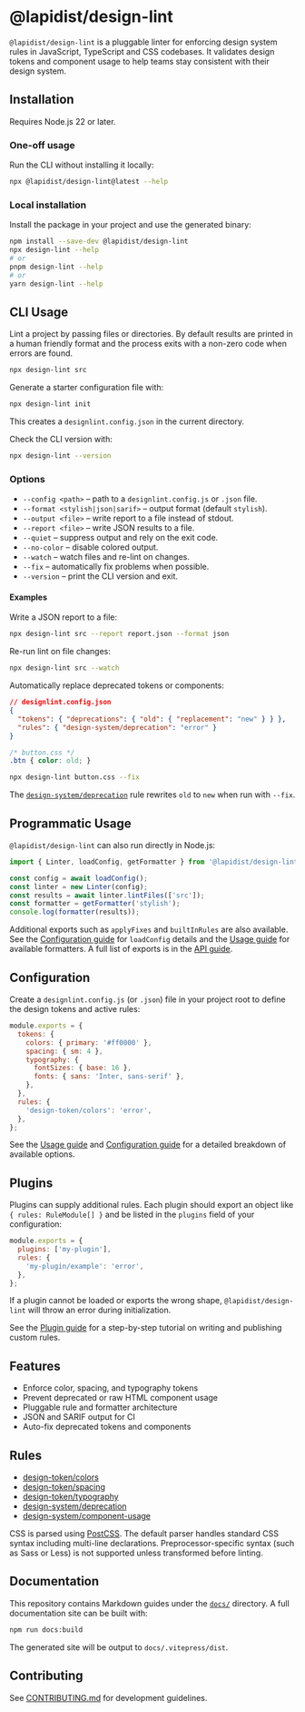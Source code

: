 # @lapidist/design-lint

`@lapidist/design-lint` is a pluggable linter for enforcing design system rules in
JavaScript, TypeScript and CSS codebases. It validates design tokens and
component usage to help teams stay consistent with their design system.

## Installation

Requires Node.js 22 or later.

### One-off usage

Run the CLI without installing it locally:

```bash
npx @lapidist/design-lint@latest --help
```

### Local installation

Install the package in your project and use the generated binary:

```bash
npm install --save-dev @lapidist/design-lint
npx design-lint --help
# or
pnpm design-lint --help
# or
yarn design-lint --help
```

## CLI Usage

Lint a project by passing files or directories. By default results are printed
in a human friendly format and the process exits with a non-zero code when
errors are found.

```bash
npx design-lint src
```

Generate a starter configuration file with:

```bash
npx design-lint init
```

This creates a `designlint.config.json` in the current directory.

Check the CLI version with:

```bash
npx design-lint --version
```

### Options

- `--config <path>` – path to a `designlint.config.js` or `.json` file.
- `--format <stylish|json|sarif>` – output format (default `stylish`).
- `--output <file>` – write report to a file instead of stdout.
- `--report <file>` – write JSON results to a file.
- `--quiet` – suppress output and rely on the exit code.
- `--no-color` – disable colored output.
- `--watch` – watch files and re-lint on changes.
- `--fix` – automatically fix problems when possible.
- `--version` – print the CLI version and exit.

#### Examples

Write a JSON report to a file:

```bash
npx design-lint src --report report.json --format json
```

Re-run lint on file changes:

```bash
npx design-lint src --watch
```

Automatically replace deprecated tokens or components:

```json
// designlint.config.json
{
  "tokens": { "deprecations": { "old": { "replacement": "new" } } },
  "rules": { "design-system/deprecation": "error" }
}
```

```css
/* button.css */
.btn { color: old; }
```

```bash
npx design-lint button.css --fix
```

The [`design-system/deprecation`](docs/rules/design-system/deprecation.md) rule rewrites `old` to `new` when run with `--fix`.

## Programmatic Usage

`@lapidist/design-lint` can also run directly in Node.js:

```js
import { Linter, loadConfig, getFormatter } from '@lapidist/design-lint';

const config = await loadConfig();
const linter = new Linter(config);
const results = await linter.lintFiles(['src']);
const formatter = getFormatter('stylish');
console.log(formatter(results));
```

Additional exports such as `applyFixes` and `builtInRules` are also available.
See the [Configuration guide](docs/configuration.md) for `loadConfig`
details and the [Usage guide](docs/usage.md#options) for available
formatters. A full list of exports is in the [API guide](docs/api.md).

## Configuration

Create a `designlint.config.js` (or `.json`) file in your project root to define
the design tokens and active rules:

```js
module.exports = {
  tokens: {
    colors: { primary: '#ff0000' },
    spacing: { sm: 4 },
    typography: {
      fontSizes: { base: 16 },
      fonts: { sans: 'Inter, sans-serif' },
    },
  },
  rules: {
    'design-token/colors': 'error',
  },
};
```

See the [Usage guide](docs/usage.md) and [Configuration guide](docs/configuration.md)
for a detailed breakdown of available options.

## Plugins

Plugins can supply additional rules. Each plugin should export an object like
`{ rules: RuleModule[] }` and be listed in the `plugins` field of your
configuration:

```js
module.exports = {
  plugins: ['my-plugin'],
  rules: {
    'my-plugin/example': 'error',
  },
};
```

If a plugin cannot be loaded or exports the wrong shape, `@lapidist/design-lint` will
throw an error during initialization.

See the [Plugin guide](docs/plugins.md) for a step-by-step tutorial on writing and publishing custom rules.

## Features

- Enforce color, spacing, and typography tokens
- Prevent deprecated or raw HTML component usage
- Pluggable rule and formatter architecture
- JSON and SARIF output for CI
- Auto-fix deprecated tokens and components
## Rules

- [design-token/colors](docs/rules/design-token/colors.md)
- [design-token/spacing](docs/rules/design-token/spacing.md)
- [design-token/typography](docs/rules/design-token/typography.md)
- [design-system/deprecation](docs/rules/design-system/deprecation.md)
- [design-system/component-usage](docs/rules/design-system/component-usage.md)

CSS is parsed using [PostCSS](https://postcss.org/). The default parser handles
standard CSS syntax including multi-line declarations. Preprocessor-specific
syntax (such as Sass or Less) is not supported unless transformed before
linting.

## Documentation

This repository contains Markdown guides under the [`docs/`](docs) directory.
A full documentation site can be built with:

```bash
npm run docs:build
```

The generated site will be output to `docs/.vitepress/dist`.

## Contributing

See [CONTRIBUTING.md](CONTRIBUTING.md) for development guidelines.
